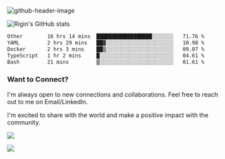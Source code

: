 
![github-header-image](https://github.com/riginoommen/riginoommen/assets/3840244/889cae65-df55-4cda-86cc-bf21bf1f2e96)

![Rigin's GitHub stats](https://github-readme-stats.vercel.app/api?username=riginoommen\&show_icons=true\&show=reviews,discussions_started,discussions_answered,prs_merged,prs_merged_percentage)


<!--START_SECTION:waka-->

```txt
Other        16 hrs 14 mins  ██████████████████░░░░░░░   71.76 %
YAML         2 hrs 29 mins   ██▓░░░░░░░░░░░░░░░░░░░░░░   10.98 %
Docker       2 hrs 3 mins    ██▒░░░░░░░░░░░░░░░░░░░░░░   09.07 %
TypeScript   1 hr 2 mins     █░░░░░░░░░░░░░░░░░░░░░░░░   04.61 %
Bash         21 mins         ▒░░░░░░░░░░░░░░░░░░░░░░░░   01.61 %
```

<!--END_SECTION:waka-->

### Want to Connect?

I'm always open to new connections and collaborations. Feel free to reach out to me on Email/LinkedIn.

I'm excited to share with the world and make a positive impact with the community.

![](https://komarev.com/ghpvc/?username=riginoommen)

![](https://hit.yhype.me/github/profile?user_id=3840244)

